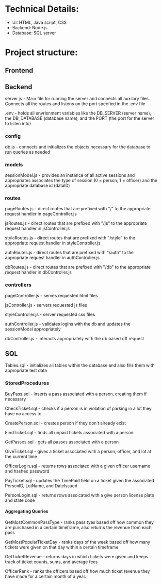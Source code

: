 # Technical Details: 
 - UI: HTML, Java script, CSS
 - Backend:  Node.js
 - Database: SQL server



# Project structure:
## Frontend
## Backend
server.js - Main file for running the server and connects all auxilary files. Connects all the routes and listens on the port specfied in the .env file

.env - holds all envrionment variables like the DB_SERVER (server name), the DB_DATABASE (database name), and the PORT (the port for the server to listen into)
### config
db.js - connects and initializes the objects necessary for the database to run queries as needed
### models
sessionModel.js - provides an instance of all active sessions and appropriates associates the type of session (0 = person, 1 = officer) and the appropriate database id (dataID)
### routes
pageRoutes.js - direct routes that are prefixed with "/" to the appropriate request handler in pageController.js

jsRoutes.js - direct routes that are prefixed with "/js" to the appropriate request handler in jsController.js

styleRoutes.js - direct routes that are prefixed with "/style" to the appropriate request handler in styleController.js

authRoutes.js - direct routes that are prefixed with "/auth" to the appropriate request handler in authController.js

dbRoutes.js - direct routes that are prefixed with "/db" to the appropriate request handler in dbController.js
### controllers
pageController.js - serves requested html files

jsController.js - servers requested js files

styleController.js - server requested css files

authController.js - validates logins with the db and updates the sessionModel appropriately

dbController.js - interacts appropriately with the db based off request
 ## SQL
Tables.sql - initializes all tables within the database and also fills them with appropriate test data
### StoredProcedures
BuyPass.sql - inserts a pass associated with a person, creating them if necessary

CheckTicket.sql - checks if a person is in violation of parking in a lot they have no access to

CreatePerson.sql - creates person if they don't already exist

FindTicket.sql - finds all unpaid tickets associated with a person

GetPasses.sql - gets all passes associated with a person

GiveTicket.sql - gives a ticket associated with a person, officer, and lot at the current time

OfficerLogin.sql - returns rows associated with a given officer username and hashed password

PayTicket.sql - updates the TimePaid field on a ticket given the associated PersonID, LotName, and DateIssued

PersonLogin.sql - returns rows assoicated with a give person license plate and state code

#### Aggregating Queries
GetMostCommonPassType - ranks pass tyes based off how common they are purchased in a certain timeframe, also returns the revenue from each pass

GetMostPopularTicketDay - ranks days of the week based off how many tickets were given on that day within a certain timeframe

GetTicketRevenue - returns days in which tickets were given and keeps track of ticket counts, sums, and average fees

OfficerRank - ranks the officers based off how much ticket revenue they have made for a certain month of a year.
